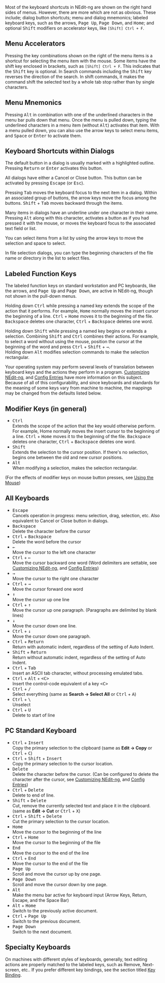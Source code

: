 
Most of the keyboard shortcuts in NEdit-ng are shown on the right hand
sides of menus. However, there are more which are not as obvious. 
These include; dialog button shortcuts; menu and dialog mnemonics; 
labeled keyboard keys, such as the arrows, <kbd>Page Up</kbd>, <kbd>Page Down</kbd>, and <kbd>Home</kbd>; 
and optional <kbd>Shift</kbd> modifiers on accelerator keys, 
like `[Shift] Ctrl + F`.

## Menu Accelerators

Pressing the key combinations shown on the right of the menu items is a
shortcut for selecting the menu item with the mouse. Some items have the
shift key enclosed in brackets, such as `[Shift] Ctrl + F`. This
indicates that the <kbd>Shift</kbd> key is optional. In Search commands including
the <kbd>Shift</kbd> key reverses the direction of the search. In shift commands,
it makes the command shift the selected text by a whole tab stop rather
than by single characters.

## Menu Mnemonics

Pressing <kbd>Alt</kbd> in combination with one of the underlined
characters in the menu bar pulls down that menu. Once the menu is pulled
down, typing the underlined characters in a menu item (without <kbd>Alt</kbd>) 
activates that item. With a menu pulled down, you can also use the
arrow keys to select menu items, and <kbd>Space</kbd> or <kbd>Enter</kbd> 
to activate them.

## Keyboard Shortcuts within Dialogs

The default button in a dialog is usually marked with a highlighted outline.
Pressing <kbd>Return</kbd> or <kbd>Enter</kbd> activates this button.

All dialogs have either a Cancel or Close button. This button can be
activated by pressing <kbd>Escape</kbd> (or <kbd>Esc</kbd>).

Pressing <kbd>Tab</kbd> moves the keyboard focus to the next item in a
dialog. Within an associated group of buttons, the arrow keys move the
focus among the buttons. <kbd>Shift</kbd> + <kbd>Tab</kbd> moves backward through the items.

Many items in dialogs have an underline under one character in their
name. Pressing <kbd>Alt</kbd> along with this character, activates a button
as if you had pressed it with the mouse, or moves the keyboard focus to
the associated text field or list.

You can select items from a list by using the arrow keys to move the
selection and space to select.

In file selection dialogs, you can type the beginning characters of the
file name or directory in the list to select files.

## Labeled Function Keys

The labeled function keys on standard workstation and PC keyboards, like
the arrows, and <kbd>Page Up</kbd> and <kbd>Page Down</kbd>, are active 
in NEdit-ng, though not shown in the pull-down menus.

Holding down <kbd>Ctrl</kbd> while pressing a named key extends the scope
of the action that it performs. For example, <kbd>Home</kbd> normally moves the
insert cursor the beginning of a line. <kbd>Ctrl</kbd> + <kbd>Home</kbd> moves it to the
beginning of the file. <kbd>Backspace</kbd> deletes one character, <kbd>Ctrl</kbd> + <kbd>Backspace</kbd>
deletes one word.

Holding down <kbd>Shift</kbd> while pressing a named key begins or extends
a selection. Combining <kbd>Shift</kbd> and <kbd>Ctrl</kbd> combines their
actions. For example, to select a word without using the mouse, position
the cursor at the beginning of the word and press <kbd>Ctrl</kbd> + <kbd>Shift</kbd> + <kbd>&#8594;</kbd>.  
Holding down <kbd>Alt</kbd> modifies selection commands to make the selection rectangular.

Your operating system may perform several levels of translation between
keyboard keys and the actions they perform in a program. 
[Customizing NEdit-ng](28.md), and [Config Entries](30.md) 
have more information on this subject. Because of all of this
configurability, and since keyboards and standards for the meaning of
some keys vary from machine to machine, the mappings may be changed from
the defaults listed below.

## Modifier Keys (in general)

  - <kbd>Ctrl</kbd>  
    Extends the scope of the action that the key would otherwise
    perform. For example, Home normally moves the insert cursor to the
    beginning of a line. <kbd>Ctrl</kbd> + <kbd>Home</kbd> moves it to the beginning of the
    file. <kbd>Backspace</kbd> deletes one character, <kbd>Ctrl</kbd> + <kbd>Backspace</kbd> deletes one
    word.
  - <kbd>Shift</kbd>  
    Extends the selection to the cursor position. If there's no
    selection, begins one between the old and new cursor positions.
  - <kbd>Alt</kbd>  
    When modifying a selection, makes the selection rectangular.

(For the effects of modifier keys on mouse button presses, see [Using the Mouse](05.md))

## All Keyboards

  - <kbd>Escape</kbd>  
    Cancels operation in progress: menu selection, drag, selection, etc.
    Also equivalent to Cancel or Close button in dialogs.
  - <kbd>Backspace</kbd>  
    Delete the character before the cursor
  - <kbd>Ctrl</kbd> + <kbd>Backspace</kbd>  
    Delete the word before the cursor
  - <kbd>&#8592;</kbd>  
    Move the cursor to the left one character
  - <kbd>Ctrl</kbd> + <kbd>&#8592;</kbd>  
    Move the cursor backward one word (Word delimiters are settable, see
    [Customizing NEdit-ng](28.md), and [Config Entries](30.md))
  - <kbd>&#8594;</kbd>  
    Move the cursor to the right one character
  - <kbd>Ctrl</kbd> + <kbd>&#8594;</kbd>  
    Move the cursor forward one word
  - <kbd>&#8593;</kbd>  
    Move the cursor up one line
  - <kbd>Ctrl</kbd> + <kbd>&#8593;</kbd>  
    Move the cursor up one paragraph. (Paragraphs are delimited by blank
    lines)
  - <kbd>&#8595;</kbd>  
    Move the cursor down one line.
  - <kbd>Ctrl</kbd> + <kbd>&#8595;</kbd>  
    Move the cursor down one paragraph.
  - <kbd>Ctrl</kbd> + <kbd>Return</kbd>  
    Return with automatic indent, regardless of the setting of Auto
    Indent.
  - <kbd>Shift</kbd> + <kbd>Return</kbd>  
    Return without automatic indent, regardless of the setting of Auto
    Indent.
  - <kbd>Ctrl</kbd> + <kbd>Tab</kbd>  
    Insert an ASCII tab character, without processing emulated tabs.
  - <kbd>Ctrl</kbd> + <kbd>Alt</kbd> + <kbd>&lt;C&gt;</kbd>  
    Insert the control-code equivalent of a key <kbd>&lt;C&gt;</kbd>
  - <kbd>Ctrl</kbd> + <kbd>/</kbd>  
    Select everything (same as **Search &rarr; Select All** or <kbd>Ctrl</kbd> + <kbd>A</kbd>)
  - <kbd>Ctrl</kbd> + <kbd>\\</kbd>  
    Unselect
  - <kbd>Ctrl</kbd> + <kbd>U</kbd>  
    Delete to start of line

## PC Standard Keyboard

  - <kbd>Ctrl</kbd> + <kbd>Insert</kbd>  
    Copy the primary selection to the clipboard (same as **Edit &rarr; Copy** or <kbd>Ctrl</kbd> + <kbd>C</kbd>)
  - <kbd>Ctrl</kbd> + <kbd>Shift</kbd> + <kbd>Insert</kbd>  
    Copy the primary selection to the cursor location.
  - <kbd>Delete</kbd>  
    Delete the character before the cursor. (Can be configured to delete
    the character after the cursor, see [Customizing NEdit-ng](28.md),
    and [Config Entries](30.md))
  - <kbd>Ctrl</kbd> + <kbd>Delete</kbd>  
    Delete to end of line.
  - <kbd>Shift</kbd> + <kbd>Delete</kbd>  
    Cut, remove the currently selected text and place it in the
    clipboard. (same as **Edit &rarr; Cut** or <kbd>Ctrl</kbd> + <kbd>X</kbd>)
  - <kbd>Ctrl</kbd> + <kbd>Shift</kbd> + <kbd>Delete</kbd>  
    Cut the primary selection to the cursor location.
  - <kbd>Home</kbd>  
    Move the cursor to the beginning of the line
  - <kbd>Ctrl</kbd> + <kbd>Home</kbd>  
    Move the cursor to the beginning of the file
  - <kbd>End</kbd>  
    Move the cursor to the end of the line
  - <kbd>Ctrl</kbd> + <kbd>End</kbd>  
    Move the cursor to the end of the file
  - <kbd>Page Up</kbd>  
    Scroll and move the cursor up by one page.
  - <kbd>Page Down</kbd>  
    Scroll and move the cursor down by one page.
  - <kbd>Alt</kbd>  
    Make the menu bar active for keyboard input (Arrow Keys, Return,
    Escape, and the Space Bar)
  - <kbd>Alt</kbd> + <kbd>Home</kbd>  
    Switch to the previously active document.
  - <kbd>Ctrl</kbd> + <kbd>Page Up</kbd>  
    Switch to the previous document.
  - <kbd>Page Down</kbd>  
    Switch to the next document.

## Specialty Keyboards

On machines with different styles of keyboards, generally, text editing
actions are properly matched to the labeled keys, such as Remove,
Next-screen, etc.. If you prefer different key bindings, see the section
titled [Key Binding](31.md).
